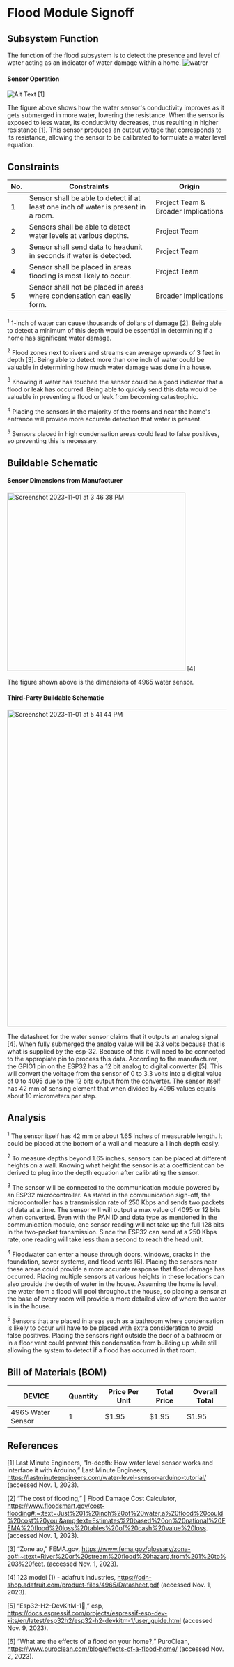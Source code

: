 # Flood Module Signoff

## Subsystem Function
The function of the flood subsystem is to detect the presence and level of water acting as an indicator of water damage within a home.
![watrer](https://github.com/jacksonrwoodard/HouseHealthMonitoring/assets/143025461/3825dc07-0522-412c-885b-1b09cc66138c)


#### Sensor Operation
![Alt Text](https://lastminuteengineers.com/wp-content/uploads/arduino/Water-Level-Sensor-Working.gif) [1]

The figure above shows how the water sensor's conductivity improves as it gets submerged in more water, lowering the resistance. When the sensor is exposed to less water, its conductivity decreases, thus resulting in higher resistance [1]. This sensor produces an output voltage that corresponds to its resistance, allowing the sensor to be calibrated to formulate a water level equation.




## Constraints
| No. | Constraints                                                                                    | Origin                              |
| --- | ---------------------------------------------------------------------------------------------- | ----------------------------------- |
|  1  | Sensor shall be able to detect if at least one inch of water is present in a room. | Project Team & Broader Implications |
|  2  | Sensors shall be able to detect water levels at various depths.| Project Team |
|  3  | Sensor shall send data to headunit in seconds if water is detected.| Project Team |
|  4  | Sensor shall be placed in areas flooding is most likely to occur. | Project Team |
|  5  | Sensor shall not be placed in areas where condensation can easily form. | Broader Implications |


<sup>1</sup> 1-inch of water can cause thousands of dollars of damage [2]. Being able to detect a minimum of this depth would be essential in determining if a home has significant water damage. 

<sup>2</sup> Flood zones next to rivers and streams can average upwards of 3 feet in depth [3]. Being able to detect more than one inch of water could be valuable in determining how much water damage was done in a house.

<sup>3</sup> Knowing if water has touched the sensor could be a good indicator that a flood or leak has occurred. Being able to quickly send this data would be valuable in preventing a flood or leak from becoming catastrophic.

<sup>4</sup> Placing the sensors in the majority of the rooms and near the home's entrance will provide more accurate detection that water is present.

<sup>5</sup> Sensors placed in high condensation areas could lead to false positives, so preventing this is necessary.



## Buildable Schematic
#### Sensor Dimensions from Manufacturer
<img width="409" alt="Screenshot 2023-11-01 at 3 46 38 PM" src="https://github.com/jacksonrwoodard/HouseHealthMonitoring/assets/143025461/6a6d9546-a1f0-43ea-845c-3c8a9a9523bb">
[4]

The figure shown above is the dimensions of 4965 water sensor.

#### Third-Party Buildable Schematic

<img width="727" alt="Screenshot 2023-11-01 at 5 41 44 PM" src="https://github.com/jacksonrwoodard/HouseHealthMonitoring/assets/143025461/ac856427-aae6-4f39-89dd-7e41b464e54c">

The datasheet for the water sensor claims that it outputs an analog signal [4]. When fully submerged the analog value will be 3.3 volts because that is what is supplied by the esp-32.  Because of this it will need to be connected to the appropiate pin to process this data. According to the manufacturer, the GPIO1 pin on the ESP32 has a 12 bit analog to digital converter [5]. This will convert the voltage from the sensor of 0 to 3.3 volts into a digital value of 0 to 4095 due to the 12 bits output from the converter. The sensor itself has 42 mm of sensing element that when divided by 4096 values equals about 10 micrometers per step. 

## Analysis
<sup>1</sup> The sensor itself has 42 mm or about 1.65 inches of measurable length. It could be placed at the bottom of a wall and measure a 1 inch depth easily.

<sup>2</sup> To measure depths beyond 1.65 inches, sensors can be placed at different heights on a wall. Knowing what height the sensor is at a coefficient can be derived to plug into the depth equation after calibrating the sensor.

<sup>3</sup> The sensor will be connected to the communication module powered by an ESP32 microcontroller. As stated in the communication sign-off, the microcontroller has a transmission rate of 250 Kbps and sends two packets of data at a time. The sensor will will output a max value of 4095 or 12 bits when converted. Even with the PAN ID and data type as mentioned in the communication module, one sensor reading will not take up the full 128 bits in the two-packet transmission. Since the ESP32 can send at a 250 Kbps rate, one reading will take less than a second to reach the head unit.

<sup>4</sup> Floodwater can enter a house through doors, windows, cracks in the foundation, sewer systems, and flood vents [6]. Placing the sensors near these areas could provide a more accurate response that flood damage has occurred. Placing multiple sensors at various heights in these locations can also provide the depth of water in the house. Assuming the home is level, the water from a flood will pool throughout the house, so placing a sensor at the base of every room will provide a more detailed view of where the water is in the house.

<sup>5</sup> Sensors that are placed in areas such as a bathroom where condensation is likely to occur will have to be placed with extra consideration to avoid false positives. Placing the sensors right outside the door of a bathroom or in a floor vent could prevent this condensation from building up while still allowing the system to detect if a flood has occurred in that room.

## Bill of Materials (BOM)
| DEVICE | Quantity | Price Per Unit | Total Price | Overall Total |
| ------ | -------- | -------------- | ----------- | ----- |
| 4965 Water Sensor | 1 | $1.95 | $1.95 | $1.95 |

## References
[1] Last Minute Engineers, “In-depth: How water level sensor works and interface it with Arduino,” Last Minute Engineers, https://lastminuteengineers.com/water-level-sensor-arduino-tutorial/ (accessed Nov. 1, 2023). 

[2] “The cost of flooding,” | Flood Damage Cost Calculator, https://www.floodsmart.gov/cost-flooding#:~:text=Just%201%20inch%20of%20water,a%20flood%20could%20cost%20you.&amp;text=Estimates%20based%20on%20national%20FEMA%20flood%20loss%20tables%20of%20cash%20value%20loss. (accessed Nov. 1, 2023). 

[3] “Zone ao,” FEMA.gov, https://www.fema.gov/glossary/zona-ao#:~:text=River%20or%20stream%20flood%20hazard,from%201%20to%203%20feet. (accessed Nov. 1, 2023). 

[4] 123 model (1) - adafruit industries, https://cdn-shop.adafruit.com/product-files/4965/Datasheet.pdf (accessed Nov. 1, 2023). 

[5] “Esp32-H2-DevKitM-1,” esp, https://docs.espressif.com/projects/espressif-esp-dev-kits/en/latest/esp32h2/esp32-h2-devkitm-1/user_guide.html (accessed Nov. 9, 2023). 

[6] “What are the effects of a flood on your home?,” PuroClean, https://www.puroclean.com/blog/effects-of-a-flood-home/ (accessed Nov. 2, 2023). 
